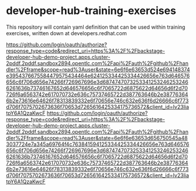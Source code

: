 # developer-hub-training-exercises
This repository will contain yaml definition that can be used within training exercises, written down at developers.redhat.com



https://github.com/login/oauth/authorize?response_type=code&redirect_uri=https%3A%2F%2Fbackstage-developer-hub-demo-project.apps.cluster-2pddf.2pddf.sandbox2894.opentlc.com%2Fapi%2Fauth%2Fgithub%2Fhandler%2Fframe&scope=read%3Auser&state=6e6f6e63653d524e694148374e3954376675584479575434464e624125334425334426656e763d646576656c6f706d656e74266f726967696e3d68747470732533412532462532466261636b73746167652d646576656c6f7065722d6875622d64656d6f2d70726f6a6563742e617070732e636c75737465722d387763646b2e387763646b2e73616e64626f78313839332e6f70656e746c632e636f6d26666c6f773d706f7075702673636f70653d7265616425334175736572&client_id=Iv23liatpY6A1QzaKwcF
https://github.com/login/oauth/authorize?response_type=code&redirect_uri=https%3A%2F%2Fbackstage-developer-hub-demo-project.apps.cluster-2pddf.2pddf.sandbox2894.opentlc.com%2Fapi%2Fauth%2Fgithub%2Fhandler%2Fframe&scope=read%3Auser&state=6e6f6e63653d656750545a483037724e7a345a69764f4c763841594125334425334426656e763d646576656c6f706d656e74266f726967696e3d68747470732533412532462532466261636b73746167652d646576656c6f7065722d6875622d64656d6f2d70726f6a6563742e617070732e636c75737465722d387763646b2e387763646b2e73616e64626f78313839332e6f70656e746c632e636f6d26666c6f773d706f7075702673636f70653d7265616425334175736572&client_id=Iv23liatpY6A1QzaKwcF